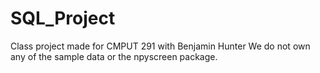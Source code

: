 # SQL_Project

Class project made for CMPUT 291 with Benjamin Hunter
We do not own any of the sample data or the npyscreen package.
